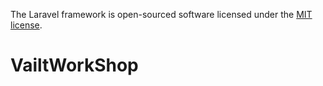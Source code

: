 
The Laravel framework is open-sourced software licensed under the [MIT license](https://opensource.org/licenses/MIT).
# VailtWorkShop


